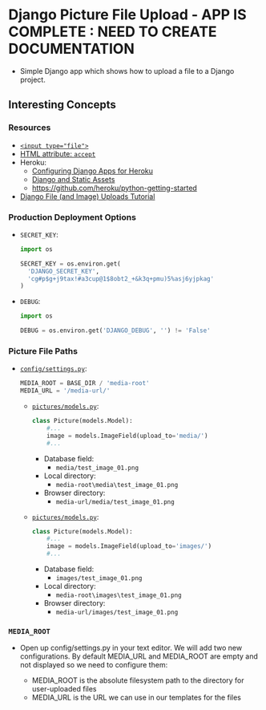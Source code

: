 # Django Picture File Upload - **APP IS COMPLETE : NEED TO CREATE DOCUMENTATION**

* Simple Django app which shows how to upload a file to a Django project.

## Interesting Concepts

### Resources

* [`<input type="file">`](https://developer.mozilla.org/en-US/docs/Web/HTML/Element/input/file)
* [HTML attribute: `accept`](https://developer.mozilla.org/en-US/docs/Web/HTML/Attributes/accept)
* Heroku:
  * [Configuring Django Apps for Heroku](https://devcenter.heroku.com/articles/django-app-configuration)
  * [Django and Static Assets](https://devcenter.heroku.com/articles/django-assets)
  * <https://github.com/heroku/python-getting-started>
* [Django File (and Image) Uploads Tutorial](https://learndjango.com/tutorials/django-file-and-image-uploads-tutorial)

### Production Deployment Options

* `SECRET_KEY`:

  ```python
  import os

  SECRET_KEY = os.environ.get(
    'DJANGO_SECRET_KEY',
    'cg#p$g+j9tax!#a3cup@1$8obt2_+&k3q+pmu)5%asj6yjpkag'
  )
  ```

* `DEBUG`:

  ```python
  import os

  DEBUG = os.environ.get('DJANGO_DEBUG', '') != 'False'
  ```

### Picture File Paths

* [`config/settings.py`](./config/settings.py):

  ```python
  MEDIA_ROOT = BASE_DIR / 'media-root'
  MEDIA_URL = '/media-url/'
  ```

  * [`pictures/models.py`](./pictures/models.py):
  
    ```python
    class Picture(models.Model):
        #...
        image = models.ImageField(upload_to='media/')
        #...
    ```
  
    * Database field:
      * `media/test_image_01.png`
    * Local directory:
      * `media-root\media\test_image_01.png`
    * Browser directory:
      * `media-url/media/test_image_01.png`
  
  * [`pictures/models.py`](./pictures/models.py):
  
    ```python
    class Picture(models.Model):
        #...
        image = models.ImageField(upload_to='images/')
        #...
    ```
  
    * Database field:
      * `images/test_image_01.png`
    * Local directory:
      * `media-root\images\test_image_01.png`
    * Browser directory:
      * `media-url/images/test_image_01.png`

### `MEDIA_ROOT`

* Open up config/settings.py in your text editor. We will add two new configurations. By default MEDIA_URL and MEDIA_ROOT are empty and not displayed so we need to configure them:

  * MEDIA_ROOT is the absolute filesystem path to the directory for user-uploaded files
  * MEDIA_URL is the URL we can use in our templates for the files
